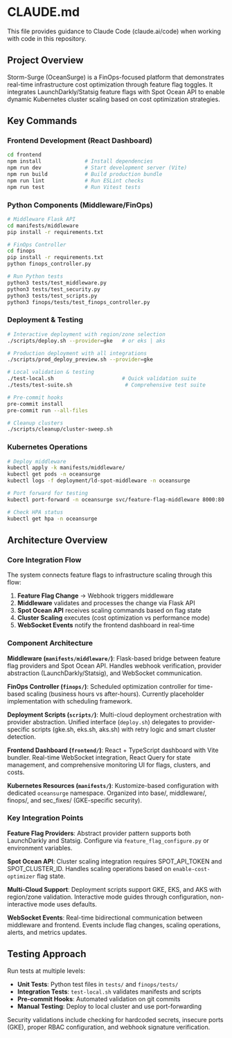 # CLAUDE.md

This file provides guidance to Claude Code (claude.ai/code) when working with code in this repository.

## Project Overview

Storm-Surge (OceanSurge) is a FinOps-focused platform that demonstrates real-time infrastructure cost optimization through feature flag toggles. It integrates LaunchDarkly/Statsig feature flags with Spot Ocean API to enable dynamic Kubernetes cluster scaling based on cost optimization strategies.

## Key Commands

### Frontend Development (React Dashboard)
```bash
cd frontend
npm install              # Install dependencies
npm run dev              # Start development server (Vite)
npm run build            # Build production bundle
npm run lint             # Run ESLint checks
npm run test             # Run Vitest tests
```

### Python Components (Middleware/FinOps)
```bash
# Middleware Flask API
cd manifests/middleware
pip install -r requirements.txt

# FinOps Controller
cd finops
pip install -r requirements.txt
python finops_controller.py

# Run Python tests
python3 tests/test_middleware.py
python3 tests/test_security.py
python3 tests/test_scripts.py
python3 finops/tests/test_finops_controller.py
```

### Deployment & Testing
```bash
# Interactive deployment with region/zone selection
./scripts/deploy.sh --provider=gke   # or eks | aks

# Production deployment with all integrations
./scripts/prod_deploy_preview.sh --provider=gke

# Local validation & testing
./test-local.sh                      # Quick validation suite
./tests/test-suite.sh                 # Comprehensive test suite

# Pre-commit hooks
pre-commit install
pre-commit run --all-files

# Cleanup clusters
./scripts/cleanup/cluster-sweep.sh
```

### Kubernetes Operations
```bash
# Deploy middleware
kubectl apply -k manifests/middleware/
kubectl get pods -n oceansurge
kubectl logs -f deployment/ld-spot-middleware -n oceansurge

# Port forward for testing
kubectl port-forward -n oceansurge svc/feature-flag-middleware 8000:80

# Check HPA status
kubectl get hpa -n oceansurge
```

## Architecture Overview

### Core Integration Flow
The system connects feature flags to infrastructure scaling through this flow:
1. **Feature Flag Change** -> Webhook triggers middleware
2. **Middleware** validates and processes the change via Flask API
3. **Spot Ocean API** receives scaling commands based on flag state
4. **Cluster Scaling** executes (cost optimization vs performance mode)
5. **WebSocket Events** notify the frontend dashboard in real-time

### Component Architecture

**Middleware (`manifests/middleware/`)**: Flask-based bridge between feature flag providers and Spot Ocean API. Handles webhook verification, provider abstraction (LaunchDarkly/Statsig), and WebSocket communication.

**FinOps Controller (`finops/`)**: Scheduled optimization controller for time-based scaling (business hours vs after-hours). Currently placeholder implementation with scheduling framework.

**Deployment Scripts (`scripts/`)**: Multi-cloud deployment orchestration with provider abstraction. Unified interface (`deploy.sh`) delegates to provider-specific scripts (gke.sh, eks.sh, aks.sh) with retry logic and smart cluster detection.

**Frontend Dashboard (`frontend/`)**: React + TypeScript dashboard with Vite bundler. Real-time WebSocket integration, React Query for state management, and comprehensive monitoring UI for flags, clusters, and costs.

**Kubernetes Resources (`manifests/`)**: Kustomize-based configuration with dedicated `oceansurge` namespace. Organized into base/, middleware/, finops/, and sec_fixes/ (GKE-specific security).

### Key Integration Points

**Feature Flag Providers**: Abstract provider pattern supports both LaunchDarkly and Statsig. Configure via `feature_flag_configure.py` or environment variables.

**Spot Ocean API**: Cluster scaling integration requires SPOT_API_TOKEN and SPOT_CLUSTER_ID. Handles scaling operations based on `enable-cost-optimizer` flag state.

**Multi-Cloud Support**: Deployment scripts support GKE, EKS, and AKS with region/zone validation. Interactive mode guides through configuration, non-interactive mode uses defaults.

**WebSocket Events**: Real-time bidirectional communication between middleware and frontend. Events include flag changes, scaling operations, alerts, and metrics updates.

## Testing Approach

Run tests at multiple levels:
- **Unit Tests**: Python test files in `tests/` and `finops/tests/`
- **Integration Tests**: `test-local.sh` validates manifests and scripts
- **Pre-commit Hooks**: Automated validation on git commits
- **Manual Testing**: Deploy to local cluster and use port-forwarding

Security validations include checking for hardcoded secrets, insecure ports (GKE), proper RBAC configuration, and webhook signature verification.
